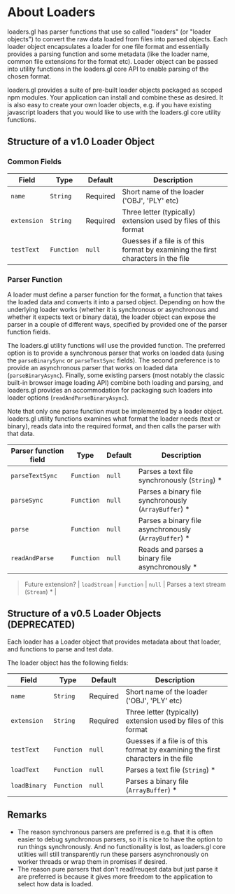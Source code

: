 # About Loaders

loaders.gl has parser functions that use so called "loaders" (or "loader objects") to convert the raw data loaded from files into parsed objects. Each loader object encapsulates a loader for one file format and essentially provides a parsing function and some metadata (like the loader name, common file extensions for the format etc). Loader object can be passed into utility functions in the loaders.gl core API to enable parsing of the chosen format.

loaders.gl provides a suite of pre-built loader objects packaged as scoped npm modules. Your application can install and combine these as desired. It is also easy to create your own loader objects, e.g. if you have existing javascript loaders that you would like to use with the loaders.gl core utility functions.


## Structure of a v1.0 Loader Object

### Common Fields

| Field           | Type        | Default    | Description |
| ---             | ---         | ---        | ---         |
| `name`          | `String`    | Required   | Short name of the loader ('OBJ', 'PLY' etc) |
| `extension`     | `String`    | Required   | Three letter (typically) extension used by files of this format |
| `testText`      | `Function`  | `null`     | Guesses if a file is of this format by examining the first characters in the file |

### Parser Function

A loader must define a parser function for the format, a function that takes the loaded data and converts it into a parsed object. Depending on how the underlying loader works (whether it is synchronous or asynchronous and whether it expects text or binary data), the loader object can expose the parser in a couple of different ways, specified by provided one of the parser function fields.

The loaders.gl utility functions will use the provided function. The preferred option is to provide a synchronous parser that works on loaded data (using the `parseBinarySync` or `parseTextSync` fields). The second preference is to provide an asynchronous parser that works on loaded data (`parseBinaryAsync`). Finally, some existing parsers (most notably the classic built-in browser image loading API) combine both loading and parsing, and loaders.gl provides an accommodation for packaging such loaders into loader options (`readAndParseBinaryAsync`).

Note that only one parse function must be implemented by a loader object. loaders.gl utility functions examines what format the loader needs (text or binary), reads data into the required format, and then calls the parser with that data.

| Parser function field | Type        | Default    | Description |
| ---                   | ---         | ---        | ---         |
| `parseTextSync`       | `Function`  | `null`     | Parses a text file synchronously (`String`) \* |
| `parseSync`           | `Function`  | `null`     | Parses a binary file synchronously (`ArrayBuffer`) \* |
| `parse`               | `Function`  | `null`     | Parses a binary file asynchronously (`ArrayBuffer`) \* |
| `readAndParse`        | `Function`  | `null`     | Reads and parses a binary file asynchronously \* |

> Future extension? | `loadStream`    | `Function`  | `null`     | Parses a text stream (`Stream`) \* |


## Structure of a v0.5 Loader Objects (DEPRECATED)

Each loader has a Loader object that provides metadata about that loader, and functions to parse and test data.

The loader object has the following fields:

| Field           | Type        | Default    | Description |
| ---             | ---         | ---        | ---         |
| `name`          | `String`    | Required   | Short name of the loader ('OBJ', 'PLY' etc) |
| `extension`     | `String`    | Required   | Three letter (typically) extension used by files of this format |
| `testText`      | `Function`  | `null`     | Guesses if a file is of this format by examining the first characters in the file |
| `loadText`      | `Function`  | `null`     | Parses a text file (`String`) \* |
| `loadBinary`    | `Function`  | `null`     | Parses a binary file (`ArrayBuffer`) \* |


## Remarks

* The reason synchronous parsers are preferred is e.g. that it is often easier to debug synchronous parsers, so it is nice to have the option to run things synchronously. And no functionality is lost, as loaders.gl core utlities will still transparently run these parsers asynchronously on worker threads or wrap them in promises if desired.
* The reason pure parsers that don't read/reuqest data but just parse it are preferred is because it gives more freedom to the application to select how data is loaded.

